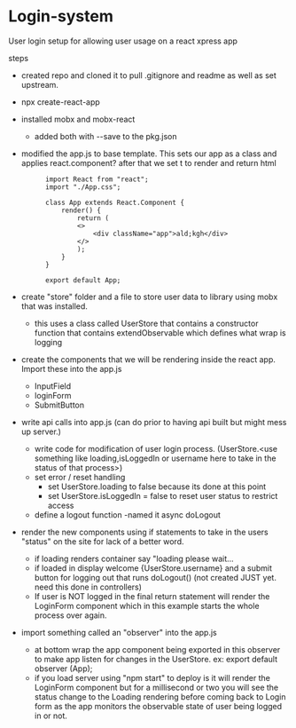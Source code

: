 # Login-system
User login setup for allowing user usage on a react xpress app


steps
- created repo and cloned it to pull .gitignore and readme as well as set upstream. 
- npx create-react-app <name>
- installed mobx and mobx-react 
    - added both with --save to the pkg.json 
- modified the app.js to base template. This sets our app as a class and applies react.component? after that we set t to render and return html

            import React from "react";
            import "./App.css";

            class App extends React.Component {
                render() {
                    return (
                    <>
                        <div className="app">ald;kgh</div>
                    </>
                    );
                }
            }

            export default App;
- create "store" folder and a file to store user data to library using mobx that was installed.
    - this uses a class called UserStore that contains a constructor function that contains extendObservable which defines what wrap is logging
- create the components that we will be rendering inside the react app. Import these into the app.js
    - InputField
    - loginForm
    - SubmitButton
- write api calls into app.js (can do prior to having api built but might mess up server.)
    - write code for modification of user login process. (UserStore.<use something like loading,isLoggedIn or username here to take in the status of that process>)
    - set error / reset handling
        - set UserStore.loading to false because its done at this point
        - set UserStore.isLoggedIn = false to reset user status to restrict access
    - define a logout function
        -named it async doLogout
- render the new components using if statements to take in the users "status" on the site for lack of a better word.
    - if loading renders container say "loading please wait...
    - if loaded in display welcome {UserStore.username} and a submit button for logging out that runs doLogout() (not created JUST yet. need this done in controllers)
    - If user is NOT logged in the final return statement will render the LoginForm component which in this example starts the whole process over again.
- import something called an "observer" into the app.js
    - at bottom wrap the app component being exported in this observer to make app listen for changes in the UserStore.
          ex:   export default observer (App);
    - if you load server using "npm start" to deploy is it will render the LoginForm component but for a millisecond or two you will see the status change to the Loading rendering before coming back to Login form as the app monitors the observable state of user being logged in or not.